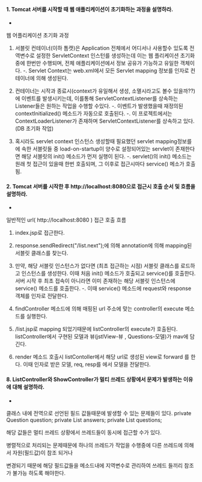#### 1. Tomcat 서버를 시작할 때 웹 애플리케이션이 초기화하는 과정을 설명하라.
* 
웹 어플리케이션 초기화 과정

1. 서블릿 컨테이너(이하 톰캣)은 Application 전체에서 어디서나 사용할수 있도록 전역변수로 설정한 ServletContext 인스턴를 생성하는데 이는 웹 플리케이션 초기화중에 한번만 수행되며, 전체 애플리케이션에서 정보 공유가 가능하고 유일한 객체이다.
   -. Servlet Context는 web.xml에서 모든 Servlet mapping 정보를 인자로 컨테이너에 의해 생성된다.

2. 컨테이너는 시작과 종료시(context가 유일해서 생성, 소멸시라고도 볼수 있을까??)에 이벤트를 발생시키는데, 이를통해 ServletContextListener를 상속하는 Listener들은 원하는 작업을 수행할 수있다.
   -. 이벤트가 발생했을때 재정의된 contextInitialized() 메소드가 자동으로 호출된다.
   -. 이 프로젝트에서는 ContextLoaderListener가 존재하며 ServletContextListener를 상속하고 있다.(DB 초기화 작업)

3. 혹시라도 servlet context 인스턴스 생성할때 필요했던 servlet mapping정보를에 속한 서블릿들 중 load-on-startup이 양수로 설정되어있는 servlet이 존재한다면 해당 서블릿의 init() 메소드가 먼저 실행이 된다.
   -. servlet()의 init() 메소드는 원래 첫 접근이 있을때 한번 호출되며, 그 이후로 접근시마다 service() 메소가 호출됨.


#### 2. Tomcat 서버를 시작한 후 http://localhost:8080으로 접근시 호출 순서 및 흐름을 설명하라.
* 
일반적인 url( http://localhost:8080 ) 접근 호출 흐름

1. index.jsp로 접근한다.

2. response.sendRedirect("/list.next");에 의해 annotation에 의해 mapping된 서블릿 클래스를 찾는다.

3. 만약, 해당 서블릿 인스턴스가 없다면 (최초 접근하는 시점) 서블릿 클래스를 로드하고 인스턴스를 생성한다. 이때 처음 init() 메소드가 호출되고 service()를 호출한다. 서버 시작 후 최초 접속이 아니라면 이미 존재하는 해당 서블릿 인스턴스에 service() 메소드를 호출한다.
   -. 이때 service() 메소드에 request와 response 객체를 인자로 전달한다. 

4. findController 메소드에 의해 매핑된 url 주소에 맞는 controller의 execute 메소드를 실행한다.

5. /list.jsp로 mapping 되었기때문에 listController의 execute가 호출된다.  listController에서 구현된 모델과 뷰(jstlView-뷰 , Questions-모델)가 mav에 담긴다.

6. render 메소드 호출시 listContoller에서 해당 url로 생성된 view로 forward 를 한다.
   이때 인자로 받은 모델, req, resp를 에서 모델을 전달한다.
   
   
#### 8. ListController와 ShowController가 멀티 쓰레드 상황에서 문제가 발생하는 이유에 대해 설명하라.
* 

클래스 내에 전역으로 선언된 필드 값들때문에 발생할 수 있는 문제들이 있다.
	private Question question;
	private List<Answer> answers;
	private List<Question> questions;
	
해당 값들은 멀티 쓰레드 상황에서 쓰레드들이 동시에 접근할 수가 있다.

병렬적으로 처리되는 문제때문에 하나의 쓰레드가 작업을 수행중에 다른 쓰레드에 의해서 자원(필드값)이 참조 되거나

변경되기 때문에 해당 필드값들을 메소드내에 지역변수로 관리하여 쓰레드 들끼리 참조가 불가능 하도록 해야한다.




